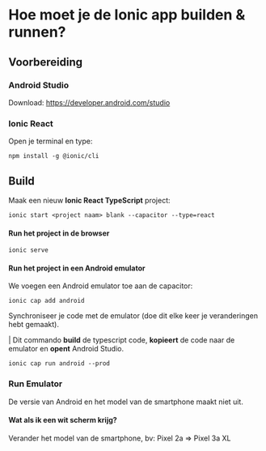 # Hoe moet je de Ionic app builden & runnen?

## Voorbereiding
### Android Studio
Download: https://developer.android.com/studio
### Ionic React
Open je terminal en type:
```
npm install -g @ionic/cli
```

## Build
Maak een nieuw **Ionic React TypeScript** project:
```
ionic start <project naam> blank --capacitor --type=react
```

#### Run het project in de browser
```
ionic serve
```

#### Run het project in een Android emulator
We voegen een Android emulator toe aan de capacitor:
```
ionic cap add android
```
Synchroniseer je code met de emulator (doe dit elke keer je veranderingen hebt gemaakt).

| Dit commando **build** de typescript code, **kopieert** de code naar de emulator en **opent** Android Studio.
```
ionic cap run android --prod
```
### Run Emulator
De versie van Android en het model van de smartphone maakt niet uit.

#### Wat als ik een wit scherm krijg?
Verander het model van de smartphone, bv: Pixel 2a => Pixel 3a XL




